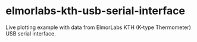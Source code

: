 # elmorlabs-kth-usb-serial-interface
Live plotting example with data from ElmorLabs KTH (K-type Thermometer) USB serial interface.
